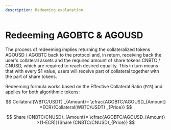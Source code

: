 ```yaml
---
description: Redeeming explanation
---
```


# Redeeming AGOBTC & AGOUSD

The process of redeeming implies returning the collateralized tokens AGOUSD / AGOBTC back to the protocol and, in return, receiving back the user's collateral assets and the required amount of share tokens CNBTC / CNUSD, which are required to reach desired equality. This in turn means that with every $1 value, users will receive part of collateral together with the part of share tokens.

Redeeming formula works based on the Effective Collateral Ratio \(`ECR`\) and applies for both algorithmic tokens:

$$
Collateral(WBTC/USDT) _{Amount}= \cfrac{AGOBTC/AGOUSD_{Amount}×ECR}{Collateral(WBTC/USDT) _{Price}}
$$

$$
Share (CNBTC/CNUSD)_{Amount}= \cfrac{AGOBTC/AGOUSD_{Amount}×(1-ECR)}{Share (CNBTC/CNUSD)_{Price}}
$$

